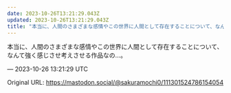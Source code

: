```yaml
---
date: 2023-10-26T13:21:29.043Z
updated: 2023-10-26T13:21:29.043Z
title: "本当に、人間のさまざまな感情やこの世界に人間として存在することについて、なんて強[...]"
---
```


<p>本当に、人間のさまざまな感情やこの世界に人間として存在することについて、なんて強く感じさせ考えさせる作品なの…。</p>

&mdash; 2023-10-26 13:21:29 UTC

Original URL: https://mastodon.social/@sakuramochi0/111301524786154054

